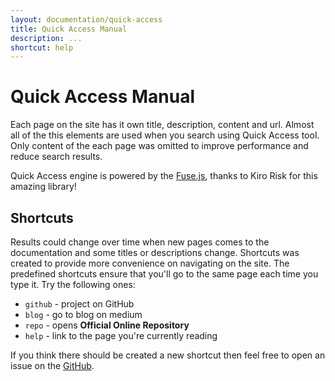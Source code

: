 ```yaml
---
layout: documentation/quick-access
title: Quick Access Manual
description: ...
shortcut: help
---
```


Quick Access Manual
===================

Each page on the site has it own title, description, content and url. Almost all of the this elements are used when you search using Quick Access tool. Only content of the each page was omitted to improve performance and reduce search results.

Quick Access engine is powered by the [Fuse.js](http://fusejs.io), thanks to Kiro Risk for this amazing library!

Shortcuts
---------

Results could change over time when new pages comes to the documentation and some titles or descriptions change. Shortcuts was created to provide more convenience on navigating on the site. The predefined shortcuts ensure that you'll go to the same page each time you type it. Try the following ones:

- `github` - project on GitHub
- `blog` - go to blog on medium
- `repo` - opens **Official Online Repository**
- `help` - link to the page you're currently reading

If you think there should be created a new shortcut then feel free to open an issue on the [GitHub](https://github.com/deplink/website/issues).
